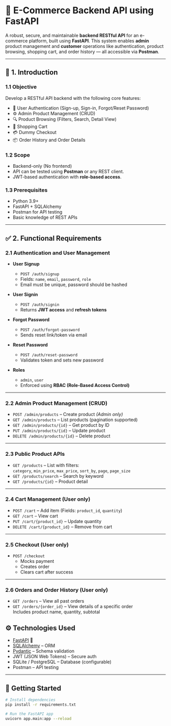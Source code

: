 # 🛒 E-Commerce Backend API using FastAPI

A robust, secure, and maintainable **backend RESTful API** for an e-commerce platform, built using **FastAPI**. This system enables **admin** product management and **customer** operations like authentication, product browsing, shopping cart, and order history — all accessible via **Postman**.

---

## 📌 1. Introduction

### 1.1 Objective
Develop a RESTful API backend with the following core features:

- 🔐 User Authentication (Sign-up, Sign-in, Forgot/Reset Password)
- ⚙️ Admin Product Management (CRUD)
- 🔍 Product Browsing (Filters, Search, Detail View)
- 🛒 Shopping Cart
- 💳 Dummy Checkout
- 📦 Order History and Order Details

### 1.2 Scope
- Backend-only (No frontend)
- API can be tested using **Postman** or any REST client.
- JWT-based authentication with **role-based access**.

### 1.3 Prerequisites
- Python 3.9+
- FastAPI + SQLAlchemy
- Postman for API testing
- Basic knowledge of REST APIs

---

## ✅ 2. Functional Requirements

### 2.1 Authentication and User Management

- **User Signup**
  - `POST /auth/signup`
  - Fields: `name`, `email`, `password`, `role`
  - Email must be unique, password should be hashed

- **User Signin**
  - `POST /auth/signin`
  - Returns **JWT access** and **refresh tokens**

- **Forgot Password**
  - `POST /auth/forgot-password`
  - Sends reset link/token via email

- **Reset Password**
  - `POST /auth/reset-password`
  - Validates token and sets new password

- **Roles**
  - `admin`, `user`
  - Enforced using **RBAC (Role-Based Access Control)**

---

### 2.2 Admin Product Management (CRUD)

- `POST /admin/products` – Create product *(Admin only)*
- `GET /admin/products` – List products (pagination supported)
- `GET /admin/products/{id}` – Get product by ID
- `PUT /admin/products/{id}` – Update product
- `DELETE /admin/products/{id}` – Delete product

---

### 2.3 Public Product APIs

- `GET /products` – List with filters:  
  `category`, `min_price`, `max_price`, `sort_by`, `page`, `page_size`
- `GET /products/search` – Search by keyword
- `GET /products/{id}` – Product detail

---

### 2.4 Cart Management (User only)

- `POST /cart` – Add item (Fields: `product_id`, `quantity`)
- `GET /cart` – View cart
- `PUT /cart/{product_id}` – Update quantity
- `DELETE /cart/{product_id}` – Remove from cart

---

### 2.5 Checkout (User only)

- `POST /checkout`  
  - Mocks payment
  - Creates order
  - Clears cart after success

---

### 2.6 Orders and Order History (User only)

- `GET /orders` – View all past orders
- `GET /orders/{order_id}` – View details of a specific order  
  Includes product name, quantity, subtotal


## ⚙️ Technologies Used

- [FastAPI](https://fastapi.tiangolo.com/) 🚀
- [SQLAlchemy](https://www.sqlalchemy.org/) – ORM
- [Pydantic](https://pydantic-docs.helpmanual.io/) – Schema validation
- JWT (JSON Web Tokens) – Secure auth
- SQLite / PostgreSQL – Database (configurable)
- Postman – API testing

---

## 🚀 Getting Started

```bash
# Install dependencies
pip install -r requirements.txt

# Run the FastAPI app
uvicorn app.main:app --reload
